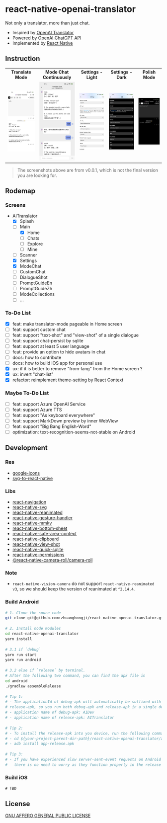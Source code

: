 # react-native-openai-translator

Not only a translator, more than just chat.

- Inspired by [OpenAI Translator](https://github.com/yetone/openai-translator)
- Powered by [OpenAI ChatGPT API](https://platform.openai.com/docs/api-reference)
- Implemented by [React Native](https://reactnative.dev/)

## Instruction

<table>
  <tr>
    <th>Translate Mode</th>
    <th>Mode Chat Continuously</th>
    <th>Settings - Light</th>
    <th>Settings - Dark</th>
    <th>Polish Mode</th>
  </tr>

  <tr>
    <td>
      <img 
        width="480" 
        src="./docs/screenshots/v0.0.1_1.jpeg" 
        alt="Special case of transe English word into Chinese" 
      />
    </td>
    <td><img width="480" src="./docs/screenshots/v0.0.1_2.jpeg"/></td>
    <td><img width="480" src="./docs/screenshots/v0.0.1_3.jpeg"/></td>
    <td><img width="480" src="./docs/screenshots/v0.0.1_4.jpeg"/></td>
    <td><img width="480" src="./docs/screenshots/v0.0.1_5.jpeg"/></td>
  </tr>
</table>

> The screenshots above are from v0.0.1, which is not the final version you are looking for.

## Rodemap

### Screens

- AITranslator
  - [x] Splash
  - [ ] Main
    - [x] Home
    - [ ] Chats
    - [ ] Explore
    - [ ] Mine
  - [ ] Scanner
  - [x] Settings
  - [x] ModeChat
  - [ ] CustomChat
  - [ ] DialogueShot
  - [ ] PromptGuideEn
  - [ ] PromptGuideZh
  - [ ] ModeCollections
  - [ ] ...

### To-Do List

- [x] feat: make translator-mode pageable in Home screen
- [ ] feat: support custom chat
- [ ] feat: support "text-shot" and "view-shot" of a single dialogue
- [ ] feat: support chat-persist by sqlite
- [ ] feat: support at least 5 user language
- [ ] feat: provide an option to hide avatars in chat
- [ ] docs: how to contribute
- [ ] docs: how to build iOS app for personal use
- [x] ux: if it is better to remove "from-lang" from the Home screen ?
- [x] ux: invert "chat-list"
- [x] refactor: reimplement theme-setting by React Context

### Maybe To-Do List

- [ ] feat: support Azure OpenAI Service
- [ ] feat: support Azure TTS
- [ ] feat: support "As keyboard everywhere"
- [ ] feat: support MarkDown preview by inner WebView
- [ ] feat: support "Big Bang English-Word"
- [ ] optimization: text-recognition-seems-not-stable on Android

## Development

### Res

- [google-icons](https://fonts.google.com/icons?icon.style=Rounded)
- [svg-to-react-native](https://transform.tools/svg-to-react-native)

### Libs

- [react-navigation](https://reactnavigation.org)
- [react-native-svg](https://github.com/software-mansion/react-native-svg)
- [react-native-reanimated](https://docs.swmansion.com/react-native-reanimated/docs/)
- [react-native-gesture-handler](https://docs.swmansion.com/react-native-gesture-handler/docs/)
- [react-native-mmkv](https://github.com/mrousavy/react-native-mmkv)
- [react-native-bottom-sheet](https://gorhom.github.io/react-native-bottom-sheet/)
- [react-native-safe-area-context](https://github.com/th3rdwave/react-native-safe-area-context)
- [react-native-clipboard](https://github.com/react-native-clipboard/clipboard)
- [react-native-view-shot](https://github.com/gre/react-native-view-shot)
- [react-native-quick-sqlite](https://github.com/margelo/react-native-quick-sqlite)
- [react-native-permissions](https://github.com/zoontek/react-native-permissions#readme)
- [@react-native-camera-roll/camera-roll](https://github.com/react-native-cameraroll/react-native-cameraroll)

### Note

- `react-native-vision-camera` do not support `react-native-reanimated v3`, so we should keep the version of reanimated at `^2.14.4`.

### Build Android

```bash
# 1. Clone the souce code
git clone git@github.com:zhuanghongji/react-native-openai-translator.git

# 2. Install node modules
cd react-native-openai-translator
yarn install

# 3.1 if `debug`
yarn run start
yarn run android

# 3.2 else if `release` by terminal.
# After the following two command, you can find the apk file in
cd android
./gradlew assembleRelease

# Tip 1:
# - The applicationId of debug-apk will automatically be suffixed with `.dev` from that of the
# release-apk, so you run both debug-apk and release-apk in a single device.
# - application name of debug-apk: AIDev
# - application name of release-apk: AITranslator

# Tip 2:
# - To install the release-apk into you device, run the following commands:
# - cd ${your-project-parent-dir-path}/react-native-openai-translator/android/app/build/outputs/apk/release
# - adb install app-release.apk

# Tip 3:
# - If you have experienced slow server-sent-event requests on Android during debugging,
#   there is no need to worry as they function properly in the release version.
```

### Build iOS

```shell
# TBD
```

## License

[GNU AFFERO GENERAL PUBLIC LICENSE](./LICENSE)
